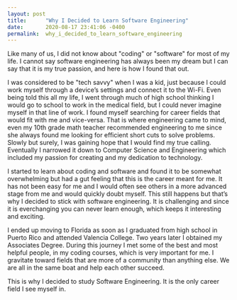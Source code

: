 ```yaml
---
layout: post
title:      "Why I Decided to Learn Software Engineering"
date:       2020-08-17 23:41:06 -0400
permalink:  why_i_decided_to_learn_software_engineering
---
```



Like many of us, I did not know about "coding" or "software" for most of my life. I cannot say software engineering has always been my dream but I can say that it is my true passion, and here is how I found that out.

   I was considered to be "tech savvy" when I was a kid, just because I could work myself through a device’s settings and connect it to the Wi-Fi. Even being told this all my life, I went through much of high school thinking I would go to school to work in the medical field, but I could never imagine myself in that line of work. I found myself searching for career fields that would fit with me and vice-versa. That is where engineering came to mind, even my 10th grade math teacher recommended engineering to me since she always found me looking for efficient short cuts to solve problems. Slowly but surely, I was gaining hope that I would find my true calling. Eventually I narrowed it down to Computer Science and Engineering which included my passion for creating and my dedication to technology.
 
   I started to learn about coding and software and found it to be somewhat overwhelming but had a gut feeling that this is the career meant for me. It has not been easy for me and I would often see others in a more advanced stage from me and would quickly doubt myself. This still happens but that’s why I decided to stick with software engineering. It is challenging and since it is everchanging you can never learn enough, which keeps it interesting and exciting. 

  I ended up moving to Florida as soon as I graduated from high school in Puerto Rico and attended Valencia College. Two years later I obtained my Associates Degree. During this journey I met some of the best and most helpful people, in my coding courses, which is very important for me. I gravitate toward fields that are more of a community than anything else. We are all in the same boat and help each other succeed. 

This is why I decided to study Software Engineering. It is the only career field I see myself in. 

